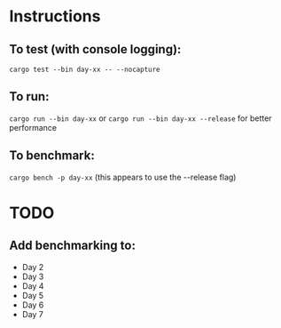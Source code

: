 # Instructions
## To test (with console logging):
`cargo test --bin day-xx -- --nocapture`

## To run:
`cargo run --bin day-xx`
or
`cargo run --bin day-xx --release`
for better performance

## To benchmark:
`cargo bench -p day-xx`
(this appears to use the --release flag)


# TODO 
## Add benchmarking to:
- Day 2
- Day 3
- Day 4
- Day 5
- Day 6
- Day 7